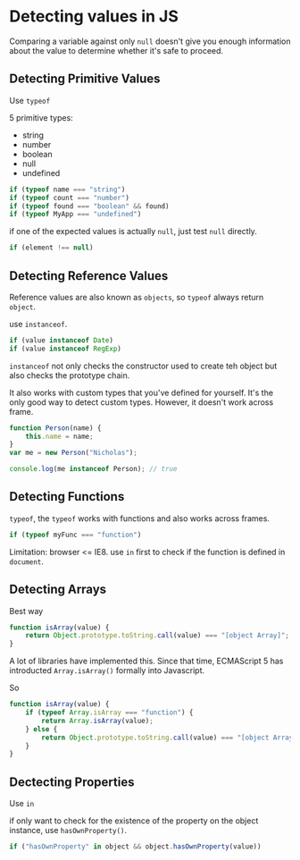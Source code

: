 # Detecting values in JS

Comparing a variable against only `null` doesn't give you enough information
about the value to determine whether it's safe to proceed.

## Detecting Primitive Values

Use `typeof`

5 primitive types:

- string
- number
- boolean
- null
- undefined

```javascript
if (typeof name === "string")
if (typeof count === "number")
if (typeof found === "boolean" && found)
if (typeof MyApp === "undefined")
```

if one of the expected values is actually `null`, just test `null` directly.

```javascript
if (element !== null)
```

## Detecting Reference Values

Reference values are also known as `objects`, so `typeof` always return `object`.

use `instanceof`.

```javascript
if (value instanceof Date)
if (value instanceof RegExp)
```

`instanceof` not only checks the constructor used to create teh object but also
checks the prototype chain.

It also works with custom types that you've defined for yourself. It's the only
good way to detect custom types. However, it doesn't work across frame.

```javascript
function Person(name) {
    this.name = name;
}
var me = new Person("Nicholas");

console.log(me instanceof Person); // true
```

## Detecting Functions

`typeof`, the `typeof` works with functions and also works across frames.

```javascript
if (typeof myFunc === "function")
```

Limitation: browser <= IE8. use `in` first to check if the function is defined
in `document`.

## Detecting Arrays

Best way

```javascript
function isArray(value) {
    return Object.prototype.toString.call(value) === "[object Array]";
}
```

A lot of libraries have implemented this. Since that time, ECMAScript 5 has
introducted `Array.isArray()` formally into Javascript.

So

```javascript
function isArray(value) {
    if (typeof Array.isArray === "function") {
        return Array.isArray(value);
    } else {
        return Object.prototype.toString.call(value) === "[object Array]";
    }
}
```

## Dectecting Properties

Use `in`

if only want to check for the existence of the property on the object instance,
use `hasOwnProperty()`.

```javascript
if ("hasOwnProperty" in object && object.hasOwnProperty(value))
```
